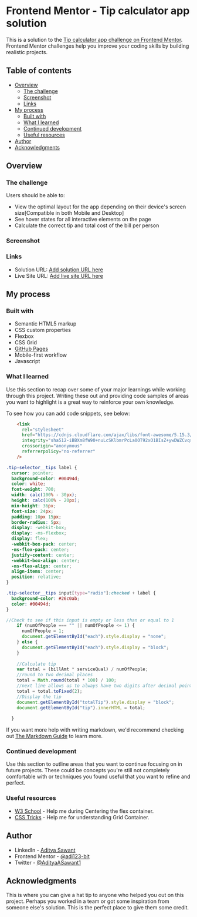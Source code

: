 # Frontend Mentor - Tip calculator app solution

This is a solution to the [Tip calculator app challenge on Frontend Mentor](https://www.frontendmentor.io/challenges/tip-calculator-app-ugJNGbJUX). Frontend Mentor challenges help you improve your coding skills by building realistic projects.

## Table of contents

- [Overview](#overview)
  - [The challenge](#the-challenge)
  - [Screenshot](#screenshot)
  - [Links](#links)
- [My process](#my-process)
  - [Built with](#built-with)
  - [What I learned](#what-i-learned)
  - [Continued development](#continued-development)
  - [Useful resources](#useful-resources)
- [Author](#author)
- [Acknowledgments](#acknowledgments)


## Overview

### The challenge

Users should be able to:

- View the optimal layout for the app depending on their device's screen size[Compatible in both Mobile and Desktop]
- See hover states for all interactive elements on the page
- Calculate the correct tip and total cost of the bill per person

### Screenshot



### Links

- Solution URL: [Add solution URL here](https://your-solution-url.com)
- Live Site URL: [Add live site URL here](https://your-live-site-url.com)

## My process

### Built with

- Semantic HTML5 markup
- CSS custom properties
- Flexbox
- CSS Grid
- [GitHub Pages](https://pages.github.com/)
- Mobile-first workflow
- Javascript


### What I learned

Use this section to recap over some of your major learnings while working through this project. Writing these out and providing code samples of areas you want to highlight is a great way to reinforce your own knowledge.

To see how you can add code snippets, see below:

```html
    <link
      rel="stylesheet"
      href="https://cdnjs.cloudflare.com/ajax/libs/font-awesome/5.15.3/css/all.min.css"
      integrity="sha512-iBBXm8fW90+nuLcSKlbmrPcLa0OT92xO1BIsZ+ywDWZCvqsWgccV3gFoRBv0z+8dLJgyAHIhR35VZc2oM/gI1w=="
      crossorigin="anonymous"
      referrerpolicy="no-referrer"
    />
```
```css
.tip-selector__tips label {
  cursor: pointer;
  background-color: #00494d;
  color: white;
  font-weight: 700;
  width: calc(100% - 30px);
  height: calc(100% - 20px);
  min-height: 36px;
  font-size: 24px;
  padding: 10px 15px;
  border-radius: 5px;
  display: -webkit-box;
  display: -ms-flexbox;
  display: flex;
  -webkit-box-pack: center;
  -ms-flex-pack: center;
  justify-content: center;
  -webkit-box-align: center;
  -ms-flex-align: center;
  align-items: center;
  position: relative;
}

.tip-selector__tips input[type="radio"]:checked + label {
  background-color: #26c0ab;
  color: #00494d;
}
```
```js
//Check to see if this input is empty or less than or equal to 1
    if (numOfPeople === "" || numOfPeople <= 1) {
      numOfPeople = 1;
      document.getElementById("each").style.display = "none";
    } else {
      document.getElementById("each").style.display = "block";
    }
  
    //Calculate tip
    var total = (billAmt * serviceQual) / numOfPeople;
    //round to two decimal places
    total = Math.round(total * 100) / 100;
    //next line allows us to always have two digits after decimal point
    total = total.toFixed(2);
    //Display the tip
    document.getElementById("totalTip").style.display = "block";
    document.getElementById("tip").innerHTML = total;
  
  }
```

If you want more help with writing markdown, we'd recommend checking out [The Markdown Guide](https://www.markdownguide.org/) to learn more.


### Continued development

Use this section to outline areas that you want to continue focusing on in future projects. These could be concepts you're still not completely comfortable with or techniques you found useful that you want to refine and perfect.


### Useful resources

- [W3 School](https://www.w3schools.com/css/css3_flexbox_container.asp) - Help me during Centering the flex container.
- [CSS Tricks](https://css-tricks.com/snippets/css/complete-guide-grid/) - Help me for understanding Grid Container.


## Author

- LinkedIn - [Aditya Sawant](https://www.linkedin.com/in/aditya-a-sawant/)
- Frontend Mentor - [@adi123-bit](https://www.frontendmentor.io/profile/adi123-bit)
- Twitter - [@AdityaASawant1](https://www.twitter.com/AdityaASawant1)

## Acknowledgments

This is where you can give a hat tip to anyone who helped you out on this project. Perhaps you worked in a team or got some inspiration from someone else's solution. This is the perfect place to give them some credit.


